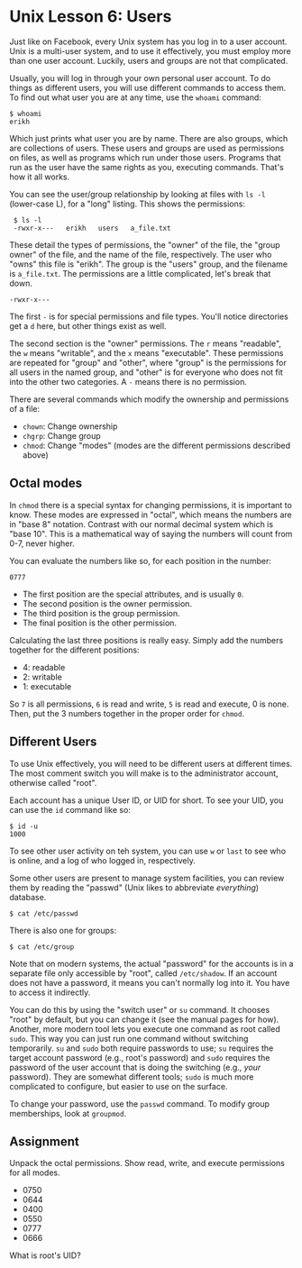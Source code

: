# Unix Lesson 6: Users

Just like on Facebook, every Unix system has you log in to a user account. Unix
is a multi-user system, and to use it effectively, you must employ more than
one user account. Luckily, users and groups are not that complicated.

Usually, you will log in through your own personal user account. To do things
as different users, you will use different commands to access them. To find out
what user you are at any time, use the `whoami` command:

    $ whoami
    erikh

Which just prints what user you are by name. There are also groups, which are
collections of users. These users and groups are used as permissions on files,
as well as programs which run under those users. Programs that run as the user
have the same rights as you, executing commands. That's how it all works.

You can see the user/group relationship by looking at files with `ls -l`
(lower-case L), for a "long" listing. This shows the permissions:

     $ ls -l
     -rwxr-x---   erikh   users   a_file.txt

These detail the types of permissions, the "owner" of the file, the "group
owner" of the file, and the name of the file, respectively. The user who "owns"
this file is "erikh". The group is the "users" group, and the filename is
`a_file.txt`. The permissions are a little complicated, let's break that down.

    -rwxr-x---

The first `-` is for special permissions and file types. You'll notice
directories get a `d` here, but other things exist as well.

The second section is the "owner" permissions. The `r` means "readable", the
`w` means "writable", and the `x` means "executable". These permissions are
repeated for "group" and "other", where "group" is the permissions for all
users in the named group, and "other" is for everyone who does not fit into the
other two categories. A `-` means there is no permission.

There are several commands which modify the ownership and permissions of a file:

- `chown`: Change ownership
- `chgrp`: Change group
- `chmod`: Change "modes" (modes are the different permissions described above)

## Octal modes

In `chmod` there is a special syntax for changing permissions, it is important
to know. These modes are expressed in "octal", which means the numbers are in
"base 8" notation. Contrast with our normal decimal system which is "base 10".
This is a mathematical way of saying the numbers will count from 0-7, never
higher.

You can evaluate the numbers like so, for each position in the number:

    0777

- The first position are the special attributes, and is usually `0`.
- The second position is the owner permission.
- The third position is the group permission.
- The final position is the other permission.

Calculating the last three positions is really easy. Simply add the numbers
together for the different positions:

- 4: readable
- 2: writable
- 1: executable

So `7` is all permissions, `6` is read and write, `5` is read and execute, 0 is
none. Then, put the 3 numbers together in the proper order for `chmod`.

## Different Users

To use Unix effectively, you will need to be different users at different
times. The most comment switch you will make is to the administrator account,
otherwise called "root".

Each account has a unique User ID, or UID for short. To see your UID, you can
use the `id` command like so:

    $ id -u
    1000

To see other user activity on teh system, you can use `w` or `last` to see who
is online, and a log of who logged in, respectively.

Some other users are present to manage system facilities, you can review them
by reading the "passwd" (Unix likes to abbreviate _everything_) database.

    $ cat /etc/passwd

There is also one for groups:

    $ cat /etc/group

Note that on modern systems, the actual "password" for the accounts is in a
separate file only accessible by "root", called `/etc/shadow`. If an account
does not have a password, it means you can't normally log into it. You have to
access it indirectly.

You can do this by using the "switch user" or `su` command. It chooses "root"
by default, but you can change it (see the manual pages for how). Another, more
modern tool lets you execute one command as root called `sudo`. This way you
can just run one command without switching temporarily. `su` and `sudo` both
require passwords to use; `su` requires the target account password (e.g.,
root's password) and `sudo` requires the password of the user account that is
doing the switching (e.g., _your_ password). They are somewhat different tools;
`sudo` is much more complicated to configure, but easier to use on the surface.

To change your password, use the `passwd` command. To modify group memberships,
look at `groupmod`.

## Assignment

Unpack the octal permissions. Show read, write, and execute permissions for all
modes.

- 0750
- 0644
- 0400
- 0550
- 0777
- 0666

What is root's UID?
